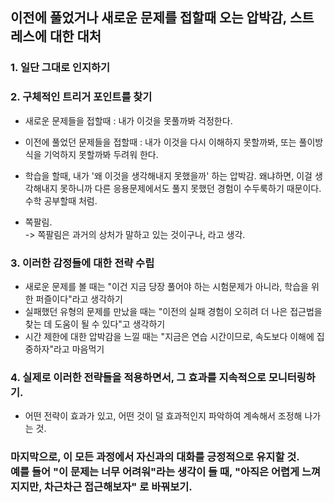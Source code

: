 


## 이전에 풀었거나 새로운 문제를 접할때 오는 압박감, 스트레스에 대한 대처

### 1. 일단 그대로 인지하기

### 2. 구체적인 트리거 포인트를 찾기

- 새로운 문제들을 접할때 : 내가 이것을 못풀까봐 걱정한다.
- 이전에 풀었던 문제들을 접할때 : 내가 이것을 다시 이해하지 못할까봐, 또는 풀이방식을 기억하지 못할까봐 두려워 한다.
- 학습을 할때, 내가 '왜 이것을 생각해내지 못했을까' 하는 압박감. 왜냐하면, 이걸 생각해내지 못하니까 다른 응용문제에서도 풀지 못했던 경험이 수두룩하기 때문이다. 수학 공부할때 처럼.

- 쪽팔림. <br>
-> 쪽팔림은 과거의 상처가 말하고 있는 것이구나, 라고 생각.

### 3. 이러한 감정들에 대한 전략 수립

- 새로운 문제를 볼 때는 "이건 지금 당장 풀어야 하는 시험문제가 아니라, 학습을 위한 퍼즐이다"라고 생각하기
- 실패했던 유형의 문제를 만났을 때는 "이전의 실패 경험이 오히려 더 나은 접근법을 찾는 데 도움이 될 수 있다"고 생각하기
- 시간 제한에 대한 압박감을 느낄 때는 "지금은 연습 시간이므로, 속도보다 이해에 집중하자"라고 마음먹기


### 4. 실제로 이러한 전략들을 적용하면서, 그 효과를 지속적으로 모니터링하기.

- 어떤 전략이 효과가 있고, 어떤 것이 덜 효과적인지 파악하여 계속해서 조정해 나가는 것.


### 마지막으로, 이 모든 과정에서 자신과의 대화를 긍정적으로 유지할 것. <br> 예를 들어 "이 문제는 너무 어려워"라는 생각이 들 때, "아직은 어렵게 느껴지지만, 차근차근 접근해보자" 로 바꿔보기.
